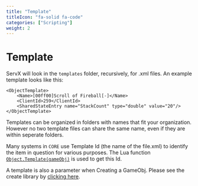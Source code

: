 ```yaml
---
title: "Template"
titleIcon: "fa-solid fa-code"
categories: ["Scripting"]
weight: 2
---
```


# Template

ServX will look in the `templates` folder, recursively, for .xml files. An example template looks like this:

    <ObjectTemplate>
        <Name>[00ff00]Scroll of Fireball[-]</Name>
        <ClientId>259</ClientId>
        <SharedStateEntry name="StackCount" type="double" value="20"/>
    </ObjectTemplate>

Templates can be organized in folders with names that fit your organization. However no two template files can share the same name, even if they are within seperate folders.

Many systems in `CORE` use Template Id (the name of the file.xml) to identify the item in question for various purposes. The Lua function [`Object.Template(gameObj)`](https://github.com/corp-por/core/blob/main/scripts/globals/lib/object.lua#L35) is used to get this Id.

A template is also a parameter when Creating a GameObj. Please see the create library by [clicking here](https://github.com/corp-por/core/blob/main/scripts/globals/lib/create.lua).